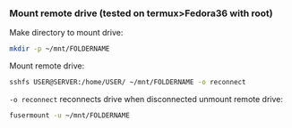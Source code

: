 ### Mount remote drive (tested on termux>Fedora36 with root)
Make directory to mount drive:
```bash
mkdir -p ~/mnt/FOLDERNAME
```
Mount remote drive:
```bash
sshfs USER@SERVER:/home/USER/ ~/mnt/FOLDERNAME -o reconnect
```
`-o reconnect` reconnects drive when disconnected
unmount remote drive:
```bash
fusermount -u ~/mnt/FOLDERNAME
```